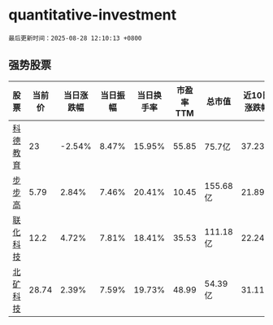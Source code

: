 # quantitative-investment

`最后更新时间：2025-08-28 12:10:13 +0800`

## 强势股票

|股票|当前价|当日涨跌幅|当日振幅|当日换手率|市盈率TTM|总市值|近10日涨跌幅|
|----|----|----|----|----|----|----|----|
|[科德教育](https://xueqiu.com/S/SZ300192)|23|-2.54%|8.47%|15.95%|55.85|75.7亿|37.23%|
|[步步高](https://xueqiu.com/S/SZ002251)|5.79|2.84%|7.46%|20.41%|10.45|155.68亿|21.89%|
|[联化科技](https://xueqiu.com/S/SZ002250)|12.2|4.72%|7.81%|18.41%|35.53|111.18亿|22.24%|
|[北矿科技](https://xueqiu.com/S/SH600980)|28.74|2.39%|7.59%|19.73%|48.99|54.39亿|31.11%|
